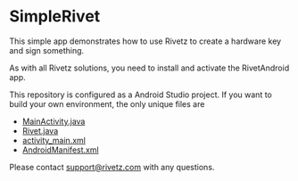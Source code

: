 # SimpleRivet
This simple app demonstrates how to use Rivetz to create a hardware key and sign something.

As with all Rivetz solutions, you need to install and activate the RivetAndroid app.

This repository is configured as a Android Studio project. If you want to build your own environment, the only unique files are

* [MainActivity.java](./app/src/main/java/com/rivetz/samples/simplerivet/MainActivity.java)
* [Rivet.java](./app/src/main/java/com/rivetz/samples/simplerivet/Rivet.java)
* [activity_main.xml](./app/src/main/res/layout/activity_main.xml)
* [AndroidManifest.xml](./app/src/main/AndroidManifest.xml)

Please contact support@rivetz.com with any questions.
